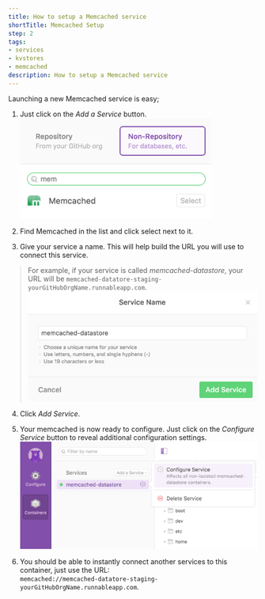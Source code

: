 ```yaml
---
title: How to setup a Memcached service
shortTitle: Memcached Setup
step: 2
tags:
- services
- kvstores
- memcached
description: How to setup a Memcached service
---
```


Launching a new Memcached service is easy; 

1. Just click on the *Add a Service* button.  
  ![add-a-service](/images/memcached-add-service.png)

2. Find Memcached in the list and click select next to it.

3. Give your service a name. This will help build the URL you will use to connect this service. 
  > For example, if your service is called *memcached-datastore*, your URL will be `memcached-datatore-staging-yourGitHubOrgName.runnableapp.com`.
  ![memcached-name](/images/memcached-name.png)

4. Click *Add Service*.

5. Your memcached is now ready to configure. Just click on the *Configure Service* button to reveal additional configuration settings.
  ![memcached-configure](/images/memcached-configure.png)

6. You should be able to instantly connect another services to this container, just use the URL:  
	`memcached://memcached-datatore-staging-yourGitHubOrgName.runnableapp.com`.

